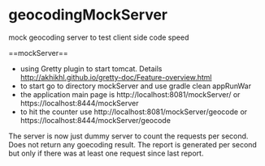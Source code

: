 # geocodingMockServer
mock geocoding server to test client side code speed


==mockServer==
* using Gretty plugin to start tomcat. Details http://akhikhl.github.io/gretty-doc/Feature-overview.html
* to start go to directory mockServer and use gradle clean appRunWar
* the application main page is http://localhost:8081/mockServer/ or https://localhost:8444/mockServer
* to hit the counter use http://localhost:8081/mockServer/geocode or https://localhost:8444/mockServer/geocode

The server is now just dummy server to count the requests per second. Does not return any goecoding result.
The report is generated per second but only if there was at least one request since last report.
